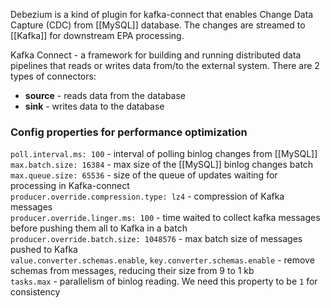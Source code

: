 Debezium is a kind of plugin for kafka-connect that enables Change Data Capture (CDC) from [[MySQL]] database. The changes are streamed to [[Kafka]] for downstream EPA processing.   
  
Kafka Connect - a framework for building and running distributed data pipelines that reads or writes data from/to the external system. There are 2 types of connectors:  
- **source** - reads data from the database  
- **sink** - writes data to the database

### Config properties for performance optimization

`poll.interval.ms: 100` - interval of polling binlog changes from [[MySQL]]  
`max.batch.size: 16384` - max size of the [[MySQL]] binlog changes batch   
`max.queue.size: 65536` - size of the queue of updates waiting for processing in Kafka-connect  
`producer.override.compression.type: lz4` - compression of Kafka messages  
`producer.override.linger.ms: 100` - time waited to collect kafka messages before pushing them all to Kafka in a batch  
`producer.override.batch.size: 1048576` - max batch size of messages pushed to Kafka  
`value.converter.schemas.enable`, `key.converter.schemas.enable` - remove schemas from messages, reducing their size from 9 to 1 kb  
`tasks.max` - parallelism of binlog reading. We need this property to be `1` for consistency
